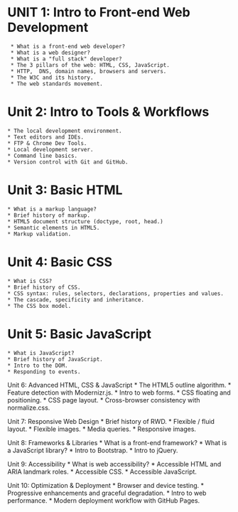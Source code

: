 # UNIT 1: Intro to Front-end Web Development
	 * What is a front-end web developer?
	 * What is a web designer?
	 * What is a "full stack" developer?
	 * The 3 pillars of the web: HTML, CSS, JavaScript.
	 * HTTP,  DNS, domain names, browsers and servers.
	 * The W3C and its history.
	 * The web standards movement.

# Unit 2: Intro to Tools & Workflows
	* The local development environment. 
	* Text editors and IDEs.
	* FTP & Chrome Dev Tools.
	* Local development server.
	* Command line basics.
	* Version control with Git and GitHub.

# Unit 3: Basic HTML
	* What is a markup language?
	* Brief history of markup.
	* HTML5 document structure (doctype, root, head.)
	* Semantic elements in HTML5.
	* Markup validation.

# Unit 4: Basic CSS
	* What is CSS?
	* Brief history of CSS.
	* CSS syntax: rules, selectors, declarations, properties and values.
	* The cascade, specificity and inheritance.
	* The CSS box model.

# Unit 5: Basic JavaScript
	* What is JavaScript?
	* Brief history of JavaScript.
	* Intro to the DOM.
	* Responding to events.

Unit 6: Advanced HTML, CSS & JavaScript
	* The HTML5 outline algorithm.
	* Feature detection with Modernizr.js.
	* Intro to web forms.
	* CSS floating and positioning.
	* CSS page layout.
	* Cross-browser consistency with normalize.css.

Unit 7: Responsive Web Design
	* Brief history of RWD.
	* Flexible / fluid layout.
	* Flexible images.
	* Media queries.
	* Responsive images.

Unit 8: Frameworks & Libraries
	* What is a front-end framework?
	* What is a JavaScript library?
	* Intro to Bootstrap.
	* Intro to jQuery.

Unit 9: Accessibility
	* What is web accessibility?
	* Accessible HTML and ARIA landmark roles.
	* Accessible CSS.
	* Accessible JavaScript.

Unit 10: Optimization & Deployment
	* Browser and device testing.
	* Progressive enhancements and graceful degradation.
	* Intro to web performance.
	* Modern deployment workflow with GitHub Pages.
